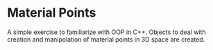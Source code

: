 # Material Points

A simple exercise to familiarize with OOP in C++. Objects to deal with creation and manipolation of material points in 3D space are created.
